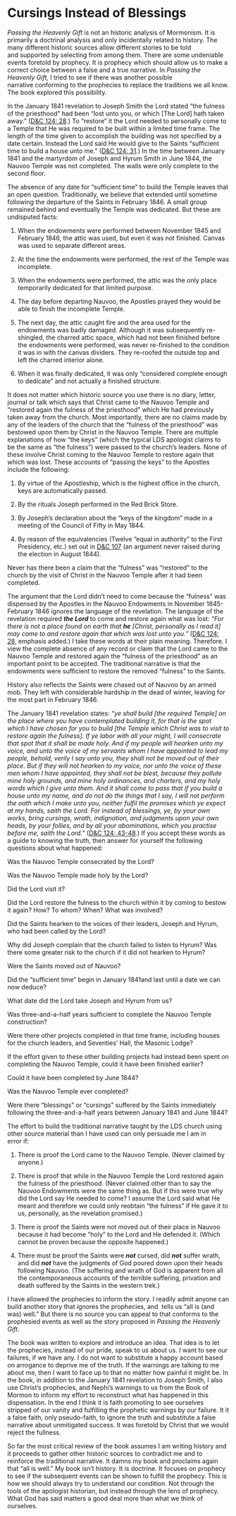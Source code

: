 # Cursings Instead of Blessings

_Passing the Heavenly Gift_ is not an historic analysis of Mormonism. It is primarily a doctrinal analysis and only incidentally related to history. The many different historic sources allow different stories to be told and supported by selecting from among them. There are some undeniable events foretold by prophecy. It is prophecy which should allow us to make a correct choice between a false and a true narrative. In _Passing the Heavenly Gift,_ I tried to see if there was another possible narrative conforming to the prophecies to replace the traditions we all know. The book explored this possibility.

In the January 1841 revelation to Joseph Smith the Lord stated “the fulness of the priesthood” had been “lost unto you, or which [The Lord] hath taken away.” ([D&C 124: 28](http://www.lds.org/scriptures/dc-testament/dc/124.28).) To “restore” it the Lord needed to personally come to a Temple that He was required to be built within a limited time frame. The length of the time given to accomplish the building was not specified by a date certain. Instead the Lord said He would give to the Saints “sufficient time to build a house unto me.” ([D&C 124: 31](http://www.lds.org/scriptures/dc-testament/dc/124.31?lang=eng#30).) In the time between January 1841 and the martyrdom of Joseph and Hyrum Smith in June 1844, the Nauvoo Temple was not completed. The walls were only complete to the second floor.

The absence of any date for “sufficient time” to build the Temple leaves that an open question. Traditionally, we believe that extended until sometime following the departure of the Saints in February 1846. A small group remained behind and eventually the Temple was dedicated. But these are undisputed facts:

1. When the endowments were performed between November 1845 and February 1846, the attic was used, but even it was not finished. Canvas was used to separate different areas.

2. At the time the endowments were performed, the rest of the Temple was incomplete.

3. When the endowments were performed, the attic was the only place temporarily dedicated for that limited purpose.

4. The day before departing Nauvoo, the Apostles prayed they would be able to finish the incomplete Temple.

5. The next day, the attic caught fire and the area used for the endowments was badly damaged. Although it was subsequently re-shingled, the charred attic space, which had not been finished before the endowments were performed, was never re-finished to the condition it was in with the canvas dividers. They re-roofed the outside top and left the charred interior alone.

6. When it was finally dedicated, it was only “considered complete enough to dedicate” and not actually a finished structure.

It does not matter which historic source you use there is no diary, letter, journal or talk which says that Christ came to the Nauvoo Temple and “restored again the fulness of the priesthood” which He had previously taken away from the church. Most importantly, there are no claims made by any of the leaders of the church that the “fulness of the priesthood” was bestowed upon them by Christ in the Nauvoo Temple. There are multiple explanations of how “the keys” (which the typical LDS apologist claims to be the same as “the fulness”) were passed to the church’s leaders. None of these involve Christ coming to the Nauvoo Temple to restore again that which was lost. These accounts of “passing the keys” to the Apostles include the following:

1. By virtue of the Apostleship, which is the highest office in the church, keys are automatically passed.

2. By the rituals Joseph performed in the Red Brick Store.

3. By Joseph’s declaration about the “keys of the kingdom” made in a meeting of the Council of Fifty in May 1844.

4. By reason of the equivalencies (Twelve “equal in authority” to the First Presidency, etc.) set out in [D&C 107](http://www.lds.org/scriptures/dc-testament/dc/107?lang=eng) (an argument never raised during the election in August 1844).

Never has there been a claim that the “fulness” was “restored” to the church by the visit of Christ in the Nauvoo Temple after it had been completed.

The argument that the Lord didn’t need to come because the “fulness” was dispensed by the Apostles in the Nauvoo Endowments in November 1845-February 1846 ignores the language of the revelation. The language of the revelation required **_the Lord_** to come and restore again what was lost: _“For there is not a place found on earth that **he** [Christ, personally as I read it] may come to and restore again that which was lost unto you.”_ ([D&C 124: 28](http://www.lds.org/scriptures/dc-testament/dc/124.28?lang=eng#27), emphasis added.) I take these words at their plain meaning. Therefore. I view the complete absence of any record or claim that the Lord came to the Nauvoo Temple and restored again the “fulness of the priesthood” as an important point to be accepted. The traditional narrative is that the endowments were sufficient to restore the removed “fulness” to the Saints.

History also reflects the Saints were chased out of Nauvoo by an armed mob. They left with considerable hardship in the dead of winter, leaving for the most part in February 1846.

The January 1841 revelation states: _“ye shall build [the required Temple] on the place where you have contemplated building it, for that is the spot which I have chosen for you to build [the Temple which Christ was to visit to restore again the fulness]. If ye labor with all your might, I will consecrate that spot that it shall be made holy. And if my people will hearken unto my voice, and unto the voice of my servants whom I have appointed to lead my people, behold, verily I say unto you, they shall not be moved out of their place. But if they will not hearken to my voice, nor unto the voice of these men whom I have appointed, they shall not be blest, because they pollute mine holy grounds, and mine holy ordinances, and charters, and my holy words which I give unto them. And it shall come to pass that if you build a house unto my name, and do not do the things that I say, I will not perform the oath which I make unto you, neither fulfil the promises which ye expect at my hands, saith the Lord. For instead of blessings, ye, by your own works, bring cursings, wrath, indignation, and judgments upon your own heads, by your follies, and by all your abominations, which you practise before me, saith the Lord.”_ ([D&C 124: 43-48](http://www.lds.org/scriptures/dc-testament/dc/124.43-48?lang=eng#42).) If you accept these words as a guide to knowing the truth, then answer for yourself the following questions about what happened:

Was the Nauvoo Temple consecrated by the Lord?

Was the Nauvoo Temple made holy by the Lord?

Did the Lord visit it?

Did the Lord restore the fulness to the church within it by coming to bestow it again? How? To whom? When? What was involved?

Did the Saints hearken to the voices of their leaders, Joseph and Hyrum, who had been called by the Lord?

Why did Joseph complain that the church failed to listen to Hyrum? Was there some greater risk to the church if it did not hearken to Hyrum?

Were the Saints moved out of Nauvoo?

Did the “sufficient time” begin in January 1841and last until a date we can now deduce?

What date did the Lord take Joseph and Hyrum from us?

Was three-and-a-half years sufficient to complete the Nauvoo Temple construction?

Were there other projects completed in that time frame, including houses for the church leaders, and Seventies’ Hall, the Masonic Lodge?

If the effort given to these other building projects had instead been spent on completing the Nauvoo Temple, could it have been finished earlier?

Could it have been completed by June 1844?

Was the Nauvoo Temple ever completed?

Were there “blessings” or “cursings” suffered by the Saints immediately following the three-and-a-half years between January 1841 and June 1844?

The effort to build the traditional narrative taught by the LDS church using other source material than I have used can only persuade me I am in error if:

1. There is proof the Lord came to the Nauvoo Temple. (Never claimed by anyone.)

2. There is proof that while in the Nauvoo Temple the Lord restored again the fulness of the priesthood. (Never claimed other than to say the Nauvoo Endowments were the same thing as. But if this were true why did the Lord say He needed to come? I assume the Lord said what He meant and therefore we could only reobtain “the fulness” if He gave it to us, personally, as the revelation promised.)

3. There is proof the Saints were not moved out of their place in Nauvoo because it had become “holy” to the Lord and He defended it. (Which cannot be proven because the opposite happened.)

4. There must be proof the Saints were **_not_** cursed, did **_not_** suffer wrath, and did _**not**_ have the judgments of God poured down upon their heads following Nauvoo. (The suffering and wrath of God is apparent from all the contemporaneous accounts of the terrible suffering, privation and death suffered by the Saints in the western trek.)

I have allowed the prophecies to inform the story. I readily admit anyone can build another story that ignores the prophecies, and  tells us “all is (and was) well.” But there is no source you can appeal to that conforms to the prophesied events as well as the story proposed in _Passing the Heavenly Gift_.

The book was written to explore and introduce an idea. That idea is to let the prophecies, instead of our pride, speak to us about us. I want to see our failures, if we have any. I do not want to substitute a happy account based on arrogance to deprive me of the truth. If the warnings are talking to me about me, then I want to face up to that no matter how painful it might be. In the book, in addition to the January 1841 revelation to Joseph Smith, I also use Christ’s prophecies, and Nephi’s warnings to us from the Book of Mormon to inform my effort to reconstruct what has happened in this dispensation. In the end I think it is faith promoting to see ourselves stripped of our vanity and fulfilling the prophetic warnings by our failure. It it a false faith, only pseudo-faith, to ignore the truth and substitute a false narrative about unmitigated success. It was foretold by Christ that we would reject the fullness.

So far the most critical review of the book assumes I am writing history and it proceeds to gather other historic sources to contradict me and to reinforce the traditional narrative. It damns my book and proclaims again that “all is well.” My book isn’t history. It is doctrine. It focuses on prophecy to see if the subsequent events can be shown to fulfill the prophecy. This is how we should always try to understand our condition. Not through the tools of the apologist historian, but instead through the lens of prophecy. What God has said matters a good deal more than what we think of ourselves.